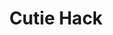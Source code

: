 ---
title: "Cutie Hack"
thumbnail: "img/projects/Cutie_Hack/thumbnail.jpg"
team: ["Montana Esguerra", "Robyn Haley", "Chris Pribyl", "Carolina Rodriguez"]
email: "cprib001@ucr.edu"
platforms: ["PC"]
description: "Quick! There's a bunch of computers you need to hack, and you are stressed under time. Type to your hearts content to unleash the inner hack within you! "
recruiting: [ ]
tags: ["2D", "isometric", "puzzle", "completed"]
school-year: 2016
quarter-start-end: ""
download-link: "https://drive.google.com/a/ucr.edu/file/d/0B_dRwa4KtnbWTlNsaWlUb0dMYXM/view?usp=sharing"
---